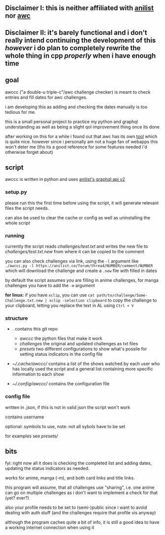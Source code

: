 ## Disclaimer I: this is neither affiliated with [anilist](https://anilist.co/) nor [awc](https://anilist.co/user/AWC/)

## Disclaimer II: it's barely functional and i don't really intend continuing the development of this _however_ i do plan to completely rewrite the whole thing in cpp _properly_ when i have enough time

## goal

awccc ("a double-u triple-c"/awc challenge checker) is meant to check entries and fill dates for awc challenges. 

i am developing this as adding and checking the dates manually is too tedious for me.

this is a small personal project to practice my python and graphql understanding as well as being a slight qol improvement thing once its done

after working on this for a while i found out that awc has its own [tool](https://awc.moe/challenges/editor) which is quite nice. however since i personally am not a huge fan of webapps this won't deter me (tho its a good reference for some features needed i'd otherwise forget about)
## script

awccc is written in python and uses [anilist's graphql api v2](https://docs.anilist.co/reference/)

### setup.py
please run this the first time before using the script, it will generate relevant files the script needs. 

can also be used to clear the cache or config as well as uninstalling the whole script

### running

currently the script reads _challenges/test.txt_ and writes the new file to _challenges/test.txt.new_ from where it can be copied to the comment

you can also check challenges via link, using the `-l` argument like `./awccc.py -l https://anilist.co/forum/thread/NUMBER/comment/NUMBER` which will download the challenge and create a `.new` file with filled in dates

by default the script assumes you are filling in anime challenges, for manga challenges you have to add the `-m` argument

**for linux:** if you have `xclip`, you can use `cat path/to/challenge/Some-Challenge.txt.new | xclip -selection clipboard` to copy the challenge to your clipboard, letting you replace the text in AL using `Ctrl + V`

### structure

- . contains this git repo
  - _awccc_ the python files that make it work
  - _challenges_ the original and updated challenges as txt files
  - _presets_ two different configurations to show what's possile for setting status indicators in the config file 

- _~/.cache/awccc/_ contains a list of the shows watched by each user who has locally used the script and a general list containing more specific information to each show
- _~/.config/awccc/_ contains the configuration file

### config file

written in .json, if this is not in valid json the script won't work

contains username

optional: symbols to use, note: not all sybols have to be set

for examples see _presets/_


## bits

fyi: right now all it does is checking the completed list and adding dates, updating the status indicators as needed.

works for anime, manga (-m), and both card links and title links.

this program will assume, that all challenges use "sharing", i.e. one anime can go on multiple challenges as i don't want to implement a check for that (yet? ever?)

also your profile needs to be set to (semi-)public since i want to avoid dealing with auth stuff (and the challenges require that profile vis anyway)

although the program caches quite a bit of info, it is still a good idea to have a working internet connection when using it
